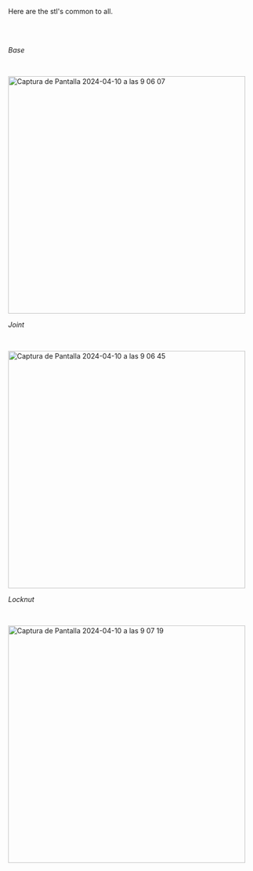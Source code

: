 <p>Here are the stl's common to all.</p><br><br>

<p><em>Base</em></p><br>


<img width="484" alt="Captura de Pantalla 2024-04-10 a las 9 06 07" src="https://github.com/Waterbrain/stles/assets/5563436/f86b8318-cb60-47e2-b318-b377687dc755"><br>



<p><em>Joint</em></p><br>


<img width="484" alt="Captura de Pantalla 2024-04-10 a las 9 06 45" src="https://github.com/Waterbrain/stles/assets/5563436/c6b5d51e-f2b9-4f8e-ba47-16a984c776e8"><br>



<p><em>Locknut</em></p><br>


<img width="484" alt="Captura de Pantalla 2024-04-10 a las 9 07 19" src="https://github.com/Waterbrain/stles/assets/5563436/dd2bda4e-a0a4-456f-b0dd-a68b20146d3e"><br>


